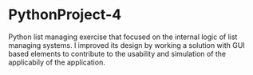 # PythonProject-4
Python list managing exercise that focused on the internal logic of list managing systems.
I improved its design by working a solution with GUI based elements to contribute to the usability and simulation of the applicabily of the application.
